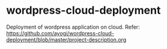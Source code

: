 # wordpress-cloud-deployment
Deployment of wordpress application on cloud.
Refer: https://github.com/ayogi/wordpress-cloud-deployment/blob/master/project-description.org
